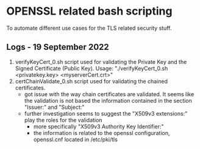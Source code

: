 # OPENSSL related bash scripting

To automate different use cases for the TLS related security stuff.

## Logs - 19 September 2022

1. verifyKeyCert_0.sh script used for validating the Private Key and the Signed Certificate (Public Key). Usage:
   "./verifyKeyCert_0.sh <privatekey.key> <myserverCert.crt>"
2. certChainValidate_0.sh script used for validating the chained certificates.
   - got issue with the way chain certificates are validated. It seems like the validation is not based the information contained in the section "Issuer:" and "Subject:"
   - further investigation seems to suggest the "X509v3 extensions:" play the roles for the validation
     - more specifically "X509v3 Authority Key Identifier:"
     - the information is related to the openssl configuration, openssl.cnf located in /etc/pki/tls

